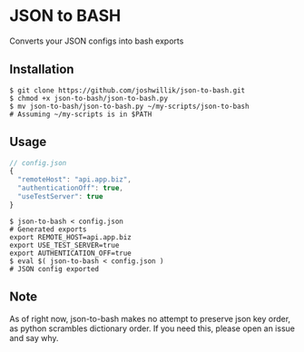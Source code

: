 # JSON to BASH

Converts your JSON configs into bash exports

## Installation

```
$ git clone https://github.com/joshwillik/json-to-bash.git
$ chmod +x json-to-bash/json-to-bash.py
$ mv json-to-bash/json-to-bash.py ~/my-scripts/json-to-bash
# Assuming ~/my-scripts is in $PATH
```

## Usage

```js
// config.json
{
  "remoteHost": "api.app.biz",
  "authenticationOff": true,
  "useTestServer": true
}
```
```shell
$ json-to-bash < config.json
# Generated exports
export REMOTE_HOST=api.app.biz
export USE_TEST_SERVER=true
export AUTHENTICATION_OFF=true
$ eval $( json-to-bash < config.json )
# JSON config exported
```
## Note
As of right now, json-to-bash makes no attempt to preserve json key order, as python scrambles dictionary order. If you need this, please open an issue and say why.
